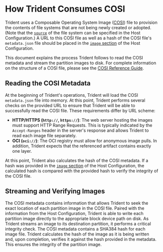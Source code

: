 # How Trident Consumes COSI

Trident uses a Composable Operating System Image ([COSI](../Reference/COSI.md))
file to provision the contents of file systems that are not being newly created
or adopted. (Note that the
[`source`](../Reference/Host-Configuration/API-Reference/FileSystemSource.md) of
the file system can be specified in the Host Configuration.) A URL to this COSI
file as well as a hash of the COSI file's `metadata.json` file should be placed
in the [`image`
section](../Reference/Host-Configuration/API-Reference/OsImage.md) of the Host
Configuration.

This document explains the process Trident follows to read the COSI metadata and
stream the partition images to disk. For complete information on the structure
of a COSI file, please see the [COSI Reference Guide](../Reference/COSI.md).

## Reading the COSI Metadata

At the beginning of Trident's operations, Trident will load the COSI
`metadata.json` file into memory. At this point, Trident performs several checks
on the provided URL to ensure that Trident will be able to successfully read the
COSI file. These requirements differ by URL scheme:

- **HTTP/HTTPS (`http://`, `https://`)**: The web server hosting the images must
  support HTTP Range Requests. This is typically indicated by the
  `Accept-Ranges` header in the server's response and allows Trident to read
  each image file separately.
- **OCI (`oci://`)**: The OCI registry must allow for anonymous image pulls. In
  addition, Trident expects that the referenced artifact contains exactly one
  layer.

At this point, Trident also calculates the hash of the COSI metadata. If a hash
was provided in the [`image`
section](../Reference/Host-Configuration/API-Reference/OsImage.md) of the Host
Configuration, the calculated hash is compared with the provided hash to verify
the integrity of the COSI file.

## Streaming and Verifying Images

The COSI metadata contains information that allows Trident to seek the exact
location of each partition image in the COSI file. Paired with the information
from the Host Configuration, Trident is able to write each partition image
directly to the appropriate block device path on disk. As Trident streams an
image to its destination partition, it performs a critical integrity check. The
COSI metadata contains a SHA384 hash for each image file. Trident calculates the
hash of the image as it is being written and, upon completion, verifies it
against the hash provided in the metadata. This ensures the integrity of the
partition image.
